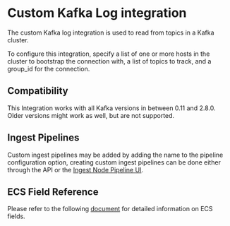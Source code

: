 # Custom Kafka Log integration

The custom Kafka log integration is used to read from topics in a Kafka cluster.

To configure this integration, specify a list of one or more hosts in the cluster to bootstrap the connection with, a list of topics to track, and a group_id for the connection.


## Compatibility
This Integration works with all Kafka versions in between 0.11 and 2.8.0. Older versions might work as well, but are not supported.


## Ingest Pipelines
Custom ingest pipelines may be added by adding the name to the pipeline configuration option, creating custom ingest pipelines can be done either through the API or the [Ingest Node Pipeline UI](/app/management/ingest/ingest_pipelines/).

## ECS Field Reference

Please refer to the following [document](https://www.elastic.co/guide/en/ecs/current/ecs-field-reference.html) for detailed information on ECS fields.